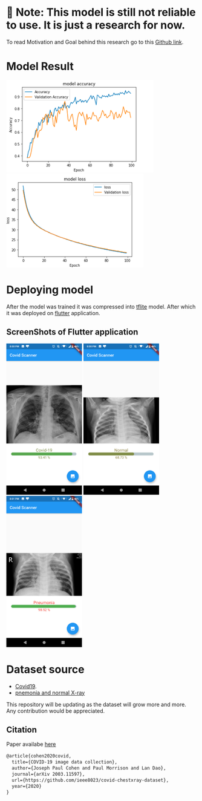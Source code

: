 # 🛑 Note: This model is still not reliable to use. It is just a research for now. 

To read Motivation and Goal behind this research go to this [Github link](https://github.com/ieee8023/covid-chestxray-dataset/blob/master/README.md).


# Model Result
![Model Accuracy](model/images/modelAccuracy_100.png)
![Model Loss](model/images/modelLoss_100.png)

# Deploying model
After the model was trained it was compressed into [tflite](https://www.tensorflow.org/lite/) model. After which it was 
deployed on [flutter](https://flutter.dev/) application.
## ScreenShots of Flutter application
<img src="https://github.com/Thehunk1206/Covid-19-chest-X-ray/blob/master/Application/Application%20Screenshot/Screenshot_20200413-200009.png" alt="ss"
width="200" height="400"/>
<img src="https://github.com/Thehunk1206/Covid-19-chest-X-ray/blob/master/Application/Application%20Screenshot/Screenshot_20200413-200028.png" alt="ss"
width="200" height="400"/>
<img src="https://github.com/Thehunk1206/Covid-19-chest-X-ray/blob/master/Application/Application%20Screenshot/Screenshot_20200413-200120.png" alt="ss"
width="200" height="400"/>




# Dataset source 
- [Covid19](https://github.com/ieee8023/covid-chestxray-dataset).
- [pnemonia and normal X-ray](https://data.mendeley.com/datasets/rscbjbr9sj/2)




This repository will be updating as the dataset will grow more and more.
Any contribution would be appreciated.

## Citation

Paper availabe [here](https://arxiv.org/abs/2003.11597)


```
@article{cohen2020covid,
  title={COVID-19 image data collection},
  author={Joseph Paul Cohen and Paul Morrison and Lan Dao},
  journal={arXiv 2003.11597},
  url={https://github.com/ieee8023/covid-chestxray-dataset},
  year={2020}
}
```


